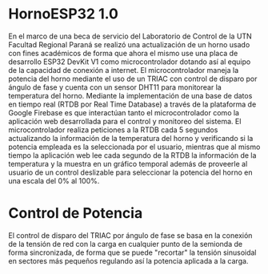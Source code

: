 # HornoESP32 1.0

En el marco de una beca de servicio del Laboratorio de Control de la UTN Facultad Regional Paraná se realizó una actualización de un horno usado con fines académicos de forma que ahora el mismo use una placa de desarrollo ESP32 DevKit V1 como microcontrolador dotando así al equipo de la capacidad de conexión a internet. El microcontrolador maneja la potencia del horno mediante el uso de un TRIAC con control de disparo por ángulo de fase y cuenta con un sensor DHT11 para monitorear la temperatura del horno. Mediante la implementación de una base de datos en tiempo real (RTDB por Real Time Database) a través de la plataforma de Google Firebase es que interactúan tanto el microcontrolador como la aplicación web desarrollada para el control y monitoreo del sistema. El microcontrolador realiza peticiones a la RTDB cada 5 segundos actualizando la información de la temperatura del horno y verificando si la potencia empleada es la seleccionada por el usuario, mientras que al mismo tiempo la aplicación web lee cada segundo de la RTDB la información de la temperatura y la muestra en un gráfico temporal además de proveerle al usuario de un control deslizable para seleccionar la potencia del horno en una escala del 0% al 100%.

# Control de Potencia

El control de disparo del TRIAC por ángulo de fase se basa en la conexión de la tensión de red con la carga en cualquier punto de la semionda de forma sincronizada, de forma que se puede "recortar" la tensión sinusoidal en sectores más pequeños regulando así la potencia aplicada a la carga.
